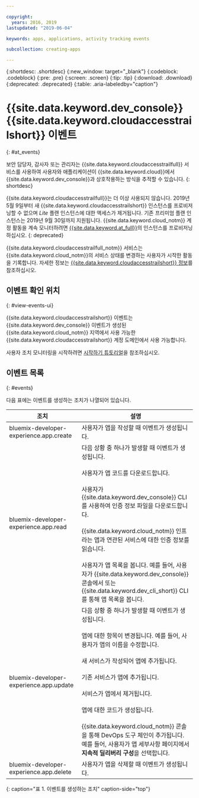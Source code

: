 ```yaml
---

copyright:
  years: 2016, 2019
lastupdated: "2019-06-04"

keywords: apps, applications, activity tracking events

subcollection: creating-apps

---
```


{:shortdesc: .shortdesc}
{:new_window: target="_blank"}
{:codeblock: .codeblock}
{:pre: .pre}
{:screen: .screen}
{:tip: .tip}
{:download: .download}
{:deprecated: .deprecated}
{:table: .aria-labeledby="caption"}

# {{site.data.keyword.dev_console}} {{site.data.keyword.cloudaccesstrailshort}} 이벤트
{: #at_events}

보안 담당자, 감사자 또는 관리자는 {{site.data.keyword.cloudaccesstrailfull}} 서비스를 사용하여 사용자와 애플리케이션이 {{site.data.keyword.cloud}}에서 {{site.data.keyword.dev_console}}과 상호작용하는 방식을 추적할 수 있습니다.
{: shortdesc}

{{site.data.keyword.cloudaccesstrailfull}}는 더 이상 사용되지 않습니다. 2019년 5월 9일부터 새 {{site.data.keyword.cloudaccesstrailshort}} 인스턴스를 프로비저닝할 수 없으며 *Lite* 플랜 인스턴스에 대한 액세스가 제거됩니다. 기존 프리미엄 플랜 인스턴스는 2019년 9월 30일까지 지원됩니다. {{site.data.keyword.cloud_notm}} 계정 활동을 계속 모니터하려면 [{{site.data.keyword.at_full}}](/docs/services/Activity-Tracker-with-LogDNA?topic=logdnaat-getting-started#getting-started)의 인스턴스를 프로비저닝하십시오.
{: deprecated}

{{site.data.keyword.cloudaccesstrailfull_notm}} 서비스는 {{site.data.keyword.cloud_notm}}의 서비스 상태를 변경하는 사용자가 시작한 활동을 기록합니다. 자세한 정보는 [{{site.data.keyword.cloudaccesstrailshort}} 정보](/docs/services/cloud-activity-tracker?topic=cloud-activity-tracker-activity_tracker_ov)를 참조하십시오.

## 이벤트 확인 위치
{: #view-events-ui}

{{site.data.keyword.cloudaccesstrailshort}} 이벤트는 {{site.data.keyword.dev_console}} 이벤트가 생성된 {{site.data.keyword.cloud_notm}} 지역에서 사용 가능한 {{site.data.keyword.cloudaccesstrailshort}} 계정 도메인에서 사용 가능합니다.

사용자 조치 모니터링을 시작하려면 [시작하기 튜토리얼](/docs/services/cloud-activity-tracker?topic=cloud-activity-tracker-getting-started)을 참조하십시오.

## 이벤트 목록
{: #events}

다음 표에는 이벤트를 생성하는 조치가 나열되어 있습니다.

|조치	|설명	|
|-----|-------------|
|bluemix-developer-experience.app.create |사용자가 앱을 작성할 때 이벤트가 생성됩니다.|
|bluemix-developer-experience.app.read |다음 상황 중 하나가 발생할 때 이벤트가 생성됩니다.<br><br>사용자가 앱 코드를 다운로드합니다.<br><br>사용자가 {{site.data.keyword.dev_console}} CLI를 사용하여 인증 정보 파일을 다운로드합니다.<br><br>{{site.data.keyword.cloud_notm}} 인프라는 앱과 연관된 서비스에 대한 인증 정보를 읽습니다.<br><br>사용자가 앱 목록을 봅니다. 예를 들어, 사용자가 {{site.data.keyword.dev_console}} 콘솔에서 또는 {{site.data.keyword.dev_cli_short}} CLI를 통해 앱 목록을 봅니다.|
|bluemix-developer-experience.app.update |다음 상황 중 하나가 발생할 때 이벤트가 생성됩니다.<br><br>앱에 대한 항목이 변경됩니다. 예를 들어, 사용자가 앱의 이름을 수정합니다.<br><br>새 서비스가 작성되어 앱에 추가됩니다.<br><br>기존 서비스가 앱에 추가됩니다.<br><br>서비스가 앱에서 제거됩니다.<br><br>앱에 대한 코드가 생성됩니다.<br><br>{{site.data.keyword.cloud_notm}} 콘솔을 통해 DevOps 도구 체인이 추가됩니다. 예를 들어, 사용자가 앱 세부사항 페이지에서 **지속적 딜리버리 구성**을 선택합니다.|
|bluemix-developer-experience.app.delete |사용자가 앱을 삭제할 때 이벤트가 생성됩니다. |
{: caption="표 1. 이벤트를 생성하는 조치" caption-side="top"}
